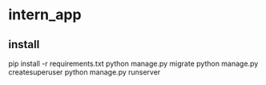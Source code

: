 # intern_app

## install

pip install -r requirements.txt
python manage.py migrate
python manage.py createsuperuser
python manage.py runserver